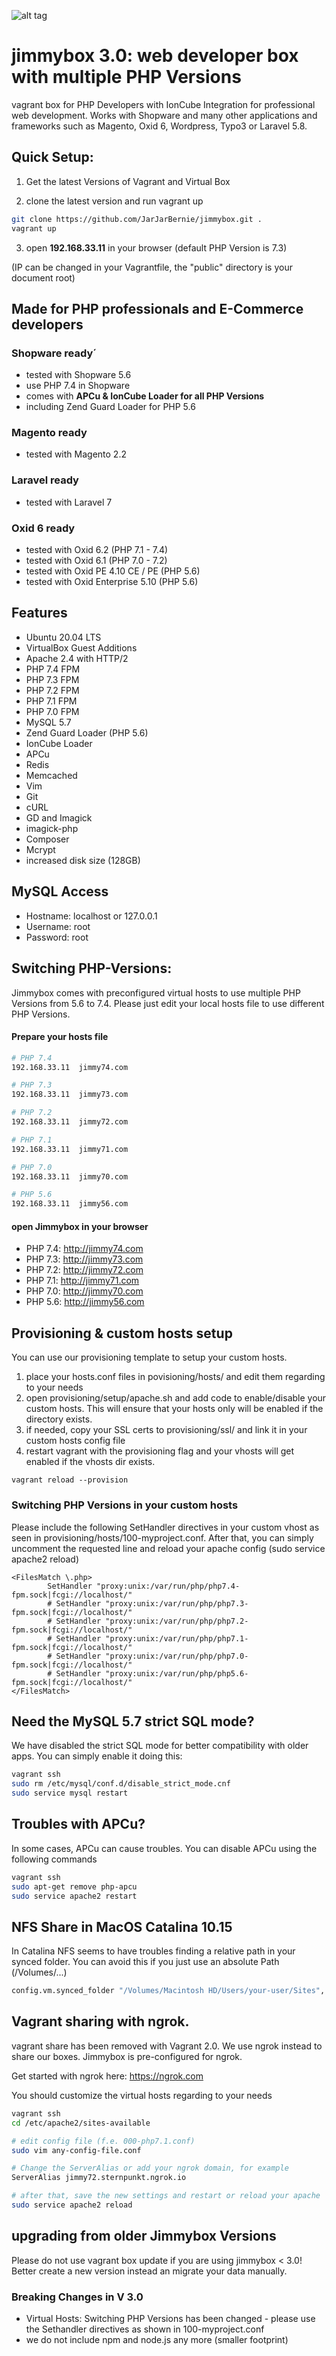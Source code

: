 ![alt tag](https://raw.githubusercontent.com/JarJarBernie/jimmybox/master/public/src/jimmybox.png)

# jimmybox 3.0: web developer box with multiple PHP Versions
vagrant box for PHP Developers with IonCube Integration for professional web development. Works with Shopware and many other applications and frameworks such as Magento, Oxid 6, Wordpress, Typo3 or Laravel 5.8.

## Quick Setup:
1) Get the latest Versions of Vagrant and Virtual Box

2) clone the latest version and run vagrant up
```bash
git clone https://github.com/JarJarBernie/jimmybox.git .
vagrant up
```

3) open **192.168.33.11** in your browser (default PHP Version is 7.3)

(IP can be changed in your Vagrantfile, the "public" directory is your document root)

## Made for PHP professionals and E-Commerce developers
### Shopware ready´
- tested with Shopware 5.6
- use PHP 7.4 in Shopware
- comes with **APCu & IonCube Loader for all PHP Versions**
- including Zend Guard Loader for PHP 5.6

### Magento ready
- tested with Magento 2.2

### Laravel ready
- tested with Laravel 7

### Oxid 6 ready
- tested with Oxid 6.2 (PHP 7.1 - 7.4)
- tested with Oxid 6.1 (PHP 7.0 - 7.2)
- tested with Oxid PE 4.10 CE / PE (PHP 5.6)
- tested with Oxid Enterprise 5.10 (PHP 5.6)

## Features
- Ubuntu 20.04 LTS
- VirtualBox Guest Additions
- Apache 2.4 with HTTP/2
- PHP 7.4 FPM
- PHP 7.3 FPM
- PHP 7.2 FPM
- PHP 7.1 FPM
- PHP 7.0 FPM
- MySQL 5.7
- Zend Guard Loader (PHP 5.6)
- IonCube Loader
- APCu
- Redis
- Memcached
- Vim
- Git
- cURL
- GD and Imagick
- imagick-php
- Composer
- Mcrypt
- increased disk size (128GB)

## MySQL Access

- Hostname: localhost or 127.0.0.1
- Username: root
- Password: root

## Switching PHP-Versions:

Jimmybox comes with preconfigured virtual hosts to use multiple PHP Versions from 5.6 to 7.4. Please just edit your local hosts file to use different PHP Versions.

#### Prepare your hosts file

```bash
# PHP 7.4
192.168.33.11  jimmy74.com

# PHP 7.3
192.168.33.11  jimmy73.com

# PHP 7.2
192.168.33.11  jimmy72.com

# PHP 7.1
192.168.33.11  jimmy71.com

# PHP 7.0
192.168.33.11  jimmy70.com

# PHP 5.6
192.168.33.11  jimmy56.com
```

#### open Jimmybox in your browser
- PHP 7.4: http://jimmy74.com
- PHP 7.3: http://jimmy73.com
- PHP 7.2: http://jimmy72.com
- PHP 7.1: http://jimmy71.com
- PHP 7.0: http://jimmy70.com
- PHP 5.6: http://jimmy56.com

## Provisioning & custom hosts setup
You can use our provisioning template to setup your custom hosts.

1. place your hosts.conf files in povisioning/hosts/ and edit them regarding to your needs
2. open provisioning/setup/apache.sh and add code to enable/disable your custom hosts. This will ensure that your hosts only will be enabled if the directory exists.
3. if needed, copy your SSL certs to provisioning/ssl/ and link it in your custom hosts config file
4. restart vagrant with the provisioning flag and your vhosts will get enabled if the vhosts dir exists.

````nashorn js
vagrant reload --provision
````

### Switching PHP Versions in your custom hosts

Please include the following SetHandler directives in your custom vhost as seen in provisioning/hosts/100-myproject.conf.
After that, you can simply uncomment the requested line and reload your apache config (sudo service apache2 reload)

```
<FilesMatch \.php>
        SetHandler "proxy:unix:/var/run/php/php7.4-fpm.sock|fcgi://localhost/"
        # SetHandler "proxy:unix:/var/run/php/php7.3-fpm.sock|fcgi://localhost/"
        # SetHandler "proxy:unix:/var/run/php/php7.2-fpm.sock|fcgi://localhost/"
        # SetHandler "proxy:unix:/var/run/php/php7.1-fpm.sock|fcgi://localhost/"
        # SetHandler "proxy:unix:/var/run/php/php7.0-fpm.sock|fcgi://localhost/"
        # SetHandler "proxy:unix:/var/run/php/php5.6-fpm.sock|fcgi://localhost/"
</FilesMatch>
```

## Need the MySQL 5.7 strict SQL mode?
We have disabled the strict SQL mode for better compatibility with older apps. You can simply enable it doing this:

```bash
vagrant ssh
sudo rm /etc/mysql/conf.d/disable_strict_mode.cnf
sudo service mysql restart
```

## Troubles with APCu?
In some cases, APCu can cause troubles. You can disable APCu using the following commands

```bash
vagrant ssh
sudo apt-get remove php-apcu
sudo service apache2 restart
```

## NFS Share in MacOS Catalina 10.15
In Catalina NFS seems to have troubles finding a relative path in your synced folder.
You can avoid this if you just use an absolute Path (/Volumes/...)
```bash
config.vm.synced_folder "/Volumes/Macintosh HD/Users/your-user/Sites", "/var/www", type: 'nfs', mount_options: ['rw', 'vers=3', 'tcp', 'fsc' ,'actimeo=1']
```


## Vagrant sharing with ngrok.
vagrant share has been removed with Vagrant 2.0. We use ngrok instead to share our boxes. Jimmybox is pre-configured for ngrok.

Get started with ngrok here:
https://ngrok.com

You should customize the virtual hosts regarding to your needs

```bash
vagrant ssh
cd /etc/apache2/sites-available

# edit config file (f.e. 000-php7.1.conf)
sudo vim any-config-file.conf

# Change the ServerAlias or add your ngrok domain, for example
ServerAlias jimmy72.sternpunkt.ngrok.io

# after that, save the new settings and restart or reload your apache
sudo service apache2 reload
```

## upgrading from older Jimmybox Versions
Please do not use vagrant box update if you are using jimmybox < 3.0! Better create a new version instead an migrate your data manually.

### Breaking Changes in V 3.0
- Virtual Hosts: Switching PHP Versions has been changed - please use the Sethandler directives as shown in 100-myproject.conf
- we do not include npm and node.js any more (smaller footprint)


